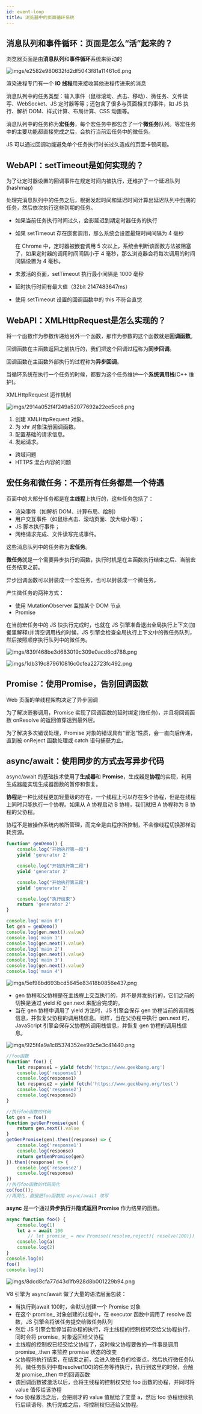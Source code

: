 ```yaml
---
id: event-loop
title: 浏览器中的页面循环系统
---
```


## 消息队列和事件循环：页面是怎么“活”起来的？

浏览器页面是由**消息队列**和**事件循环**系统来驱动的

![imgs/e2582e980632fd2df5043f81a11461c6.png](imgs/e2582e980632fd2df5043f81a11461c6.png)

渲染进程专门有一个 **IO 线程**用来接收其他进程传进来的消息

消息队列中的任务类型：输入事件（鼠标滚动、点击、移动）、微任务、文件读写、WebSocket、JS 定时器等等；还包含了很多与页面相关的事件，如 JS 执行、解析 DOM、样式计算、布局计算、CSS 动画等。

消息队列中的任务称为**宏任务**，每个宏任务中都包含了一个**微任务**队列。等宏任务中的主要功能都直接完成之后，会执行当前宏任务中的微任务。

JS 可以通过回调功能避免单个任务执行时长过久造成的页面卡顿问题。

## WebAPI：setTimeout是如何实现的？

为了让定时器设置的回调事件在规定时间内被执行，还维护了一个延迟队列(hashmap)

处理完消息队列中的任务之后，根据发起时间和延迟时间计算出延迟队列中到期的任务，然后依次执行这些到期的任务。

- 如果当前任务执行时间过久，会影延迟到期定时器任务的执行
- 如果 setTimeout 存在嵌套调用，那么系统会设置最短时间间隔为 4 毫秒

    在 Chrome 中，定时器被嵌套调用 5 次以上，系统会判断该函数方法被阻塞了，如果定时器的调用时间间隔小于 4 毫秒，那么浏览器会将每次调用的时间间隔设置为 4 毫秒。

- 未激活的页面，setTimeout 执行最小间隔是 1000 毫秒
- 延时执行时间有最大值（32bit 2147483647ms）
- 使用 setTimeout 设置的回调函数中的 this 不符合直觉

## WebAPI：XMLHttpRequest是怎么实现的？

将一个函数作为参数传递给另外一个函数，那作为参数的这个函数就是**回调函数**。

回调函数在主函数返回之前执行的，我们把这个回调过程称为**同步回调**。

回调函数在主函数外部执行的过程称为**异步回调**。

当循环系统在执行一个任务的时候，都要为这个任务维护一个**系统调用栈**(C++ 维护)。

XMLHttpRequest 运作机制

![imgs/2914a052f4f249a52077692a22ee5cc6.png](imgs/2914a052f4f249a52077692a22ee5cc6.png)

1. 创建 XMLHttpRequest 对象。
2. 为 xhr 对象注册回调函数。
3. 配置基础的请求信息。
4. 发起请求。
- 跨域问题
- HTTPS 混合内容的问题

## 宏任务和微任务：不是所有任务都是一个待遇

页面中的大部分任务都是在**主线程**上执行的，这些任务包括了：

- 渲染事件（如解析 DOM、计算布局、绘制）
- 用户交互事件（如鼠标点击、滚动页面、放大缩小等）；
- JS 脚本执行事件；
- 网络请求完成、文件读写完成事件。

这些消息队列中的任务称为**宏任务**。

**微任务**就是一个需要异步执行的函数，执行时机是在主函数执行结束之后、当前宏任务结束之前。

异步回调函数可以封装成一个宏任务，也可以封装成一个微任务。

产生微任务的两种方式：

- 使用 MutationObserver 监控某个 DOM 节点
- Promise

在当前宏任务中的 JS 快执行完成时，也就在 JS 引擎准备退出全局执行上下文(加餐里解释)并清空调用栈的时候，JS 引擎会检查全局执行上下文中的微任务队列，然后按照顺序执行队列中的微任务。

![imgs/839f468be3d683019c309e0acd8cd788.png](imgs/839f468be3d683019c309e0acd8cd788.png)

![imgs/1db319c879610816c0cfea22723fc492.png](imgs/1db319c879610816c0cfea22723fc492.png)

## Promise：使用Promise，告别回调函数

Web 页面的单线程架构决定了异步回调

为了解决嵌套调用，Promise 实现了回调函数的延时绑定(微任务)，并且将回调函数 onResolve 的返回值穿透到最外层。

为了解决多次错误处理，Promise 对象的错误具有“冒泡”性质，会一直向后传递，直到被 onReject 函数处理或 catch 语句捕获为止。

## async/await：使用同步的方式去写异步代码

async/await 的基础技术使用了**生成器**和 **Promise**，生成器是**协程**的实现，利用生成器能实现生成器函数的暂停和恢复。

**协程**是一种比线程更加轻量级的存在，一个线程上可以存在多个协程，但是在线程上同时只能执行一个协程。如果从 A 协程启动 B 协程，我们就把 A 协程称为 B 协程的父协程。

协程不是被操作系统内核所管理，而完全是由程序所控制，不会像线程切换那样消耗资源。

```jsx
function* genDemo() {
    console.log("开始执行第一段")
    yield 'generator 2'

    console.log("开始执行第二段")
    yield 'generator 2'

    console.log("开始执行第三段")
    yield 'generator 2'

    console.log("执行结束")
    return 'generator 2'
}

console.log('main 0')
let gen = genDemo()
console.log(gen.next().value)
console.log('main 1')
console.log(gen.next().value)
console.log('main 2')
console.log(gen.next().value)
console.log('main 3')
console.log(gen.next().value)
console.log('main 4')
```

![imgs/5ef98bd693bcd5645e83418b0856e437.png](imgs/5ef98bd693bcd5645e83418b0856e437.png)

- gen 协程和父协程是在主线程上交互执行的，并不是并发执行的，它们之前的切换是通过 yield 和 gen.next 来配合完成的。
- 当在 gen 协程中调用了 yield 方法时，JS 引擎会保存 gen 协程当前的调用栈信息，并恢复父协程的调用栈信息。同样，当在父协程中执行 gen.next 时，JavaScript 引擎会保存父协程的调用栈信息，并恢复 gen 协程的调用栈信息。

![imgs/925f4a9a1c85374352ee93c5e3c41440.png](imgs/925f4a9a1c85374352ee93c5e3c41440.png)

```jsx
//foo函数
function* foo() {
    let response1 = yield fetch('https://www.geekbang.org')
    console.log('response1')
    console.log(response1)
    let response2 = yield fetch('https://www.geekbang.org/test')
    console.log('response2')
    console.log(response2)
}

//执行foo函数的代码
let gen = foo()
function getGenPromise(gen) {
    return gen.next().value
}
getGenPromise(gen).then((response) => {
    console.log('response1')
    console.log(response)
    return getGenPromise(gen)
}).then((response) => {
    console.log('response2')
    console.log(response)
})
//执行foo函数的代码简化
co(foo());
//再简化，直接把foo函数用 async/await 改写
```

**async** 是一个通过**异步执行**并**隐式返回 Promise** 作为结果的函数。

```jsx
async function foo() {
    console.log(1)
    let a = await 100
		// let promise_ = new Promise((resolve,reject){ resolve(100)})
    console.log(a)
    console.log(2)
}
console.log(0)
foo()
console.log(3)
```

![imgs/8dcd8cfa77d43d1fb928d8b001229b94.png](imgs/8dcd8cfa77d43d1fb928d8b001229b94.png)

V8 引擎为 async/await 做了大量的语法层面包装：

- 当执行到await 100时，会默认创建一个 Promise 对象
- 在这个 promise_ 对象创建的过程中，在 executor 函数中调用了 resolve 函数，JS 引擎会将该任务提交给微任务队列
- 然后 JS 引擎会暂停当前协程的执行，将主线程的控制权转交给父协程执行，同时会将 promise_ 对象返回给父协程
- 主线程的控制权已经交给父协程了，这时候父协程要做的一件事是调用 promise_.then 来监控 promise 状态的改变
- 父协程将执行结束，在结束之前，会进入微任务的检查点，然后执行微任务队列，微任务队列中有resolve(100)的任务等待执行，执行到这里的时候，会触发 promise_.then 中的回调函数
- 该回调函数被激活以后，会将主线程的控制权交给 foo 函数的协程，并同时将 value 值传给该协程
- foo 协程激活之后，会把刚才的 value 值赋给了变量 a，然后 foo 协程继续执行后续语句，执行完成之后，将控制权归还给父协程。